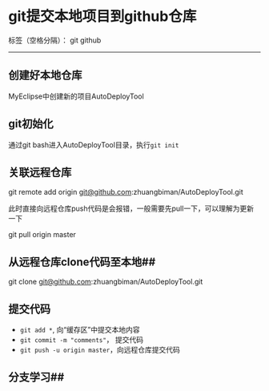 # git提交本地项目到github仓库

标签（空格分隔）： git github

---

## 创建好本地仓库
MyEclipse中创建新的项目AutoDeployTool

## git初始化
通过git bash进入AutoDeployTool目录，执行`git init`

## 关联远程仓库
git remote add origin git@github.com:zhuangbiman/AutoDeployTool.git

此时直接向远程仓库push代码是会报错，一般需要先pull一下，可以理解为更新一下

git pull origin master



## 从远程仓库clone代码至本地##

git clone git@github.com:zhuangbiman/AutoDeployTool.git




## 提交代码
- `git add *`, 向“缓存区”中提交本地内容
- `git commit -m "comments"`， 提交代码
- `git push -u origin master`，向远程仓库提交代码


  

## 分支学习##

